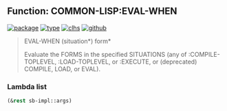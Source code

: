 ## Function: COMMON-LISP:EVAL-WHEN
[![package](https://img.shields.io/badge/Package-COMMON--LISP-5f9ea0.svg?style=social&colorA=999999)](../) [![type](https://img.shields.io/badge/Type-Function-5f9ea0.svg?style=social&colorA=999999)](../#function) [![clhs](https://img.shields.io/badge/CLHS-EVAL--WHEN-5f9ea0.svg?style=social&colorA=999999)](http://www.lispworks.com/documentation/HyperSpec/Body/s_eval_w.htm) [![github](https://img.shields.io/badge/GitHub-View_the_source-5f9ea0.svg?style=social&colorA=999999&logo=github)](https://github.com/sbcl/sbcl/blob/master/src/code/simple-fun.lisp/) 

> EVAL-WHEN (situation*) form*
> 
> Evaluate the FORMS in the specified SITUATIONS (any of :COMPILE-TOPLEVEL,
> :LOAD-TOPLEVEL, or :EXECUTE, or (deprecated) COMPILE, LOAD, or EVAL).

### Lambda list
```cl
(&rest sb-impl::args)
```
